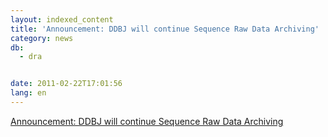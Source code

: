 ```yaml
---
layout: indexed_content
title: 'Announcement: DDBJ will continue Sequence Raw Data Archiving'
category: news
db:
  - dra


date: 2011-02-22T17:01:56
lang: en
---
```


<a href="/whatsnew/2011/DRA20110222.html">Announcement: DDBJ will continue Sequence Raw Data Archiving</a>
